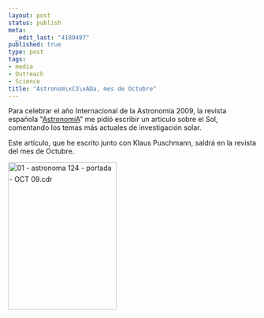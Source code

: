 ```yaml
--- 
layout: post
status: publish
meta: 
  _edit_last: "4180497"
published: true
type: post
tags: 
- media
- Outreach
- Science
title: "Astronom\xC3\xADa, mes de Octubre"
---
```

Para celebrar el año Internacional de la Astronomía 2009, la revista española "<a href="http://www.astronomia-e.com/index.php?option=com_frontpage&amp;Itemid=1">AstronomíA</a>" me pidió escribir un artículo sobre el Sol, comentando los temas más actuales de investigación solar.

Este artículo, que he escrito junto con Klaus Puschmann, saldrá en la revista del mes de Octubre.

<img class="aligncenter size-medium wp-image-636" title="01 - astronoma 124 - portada - OCT 09.cdr" src="http://nasonurb.files.wordpress.com/2009/09/01-astronomia-124-portada-oct-09-1c2aa-copia.jpg?w=220" alt="01 - astronoma 124 - portada - OCT 09.cdr" width="220" height="300" />
